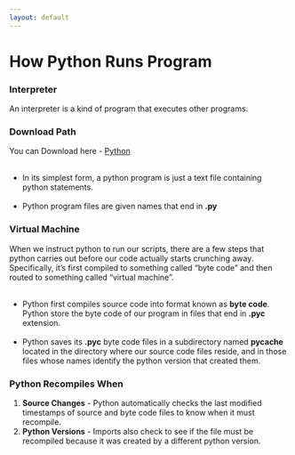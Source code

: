 ```yaml
---
layout: default
---
```


# How Python Runs Program

### Interpreter

An interpreter is a kind of program that executes other programs.

### Download Path

You can Download here - [Python](www.python.org)
<br><br>
*   In its simplest form, a python program is just a text file containing python statements.
<br><br>
*   Python program files are given names that end in **.py**

### Virtual Machine

When we instruct python to run our scripts, there are a few steps that python carries out before our code actually starts crunching away. Specifically, it’s first compiled to something called “byte code” and then routed to something called “virtual machine”.
<br><br>
*   Python first compiles source code into format known as **byte code**. Python store the byte code of our program in files that end in **.pyc** extension.
<br><br>
*   Python saves its **.pyc** byte code files in a subdirectory named **__pycache__** located in the directory where our source code files reside, and in those files whose names identify the python version that created them.

### Python Recompiles When
1. **Source Changes** - Python automatically checks the last modified timestamps of source and byte code files to know when it must recompile.
2. **Python Versions** - Imports also check to see if the file must be recompiled because it was created by a different python version.
